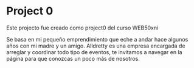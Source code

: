 # Project 0

Este projecto fue creado como project0 del curso WEB50xni

Se basa en  mi pequeño emprendimiento que eche a andar hace algunos años con mi madre y un amigo.
Alldretty es una empresa encargada de arreglar y coordinar todo tipo de eventos,
te invitamos a navegar en la página para que conozcas un poco más de nosotros.